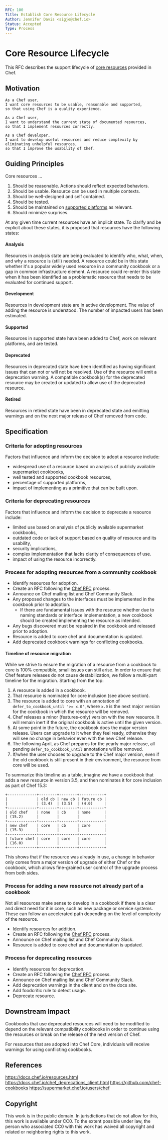 ```yaml
---
RFC: 100
Title: Establish Core Resource Lifecycle
Author: Jennifer Davis <sigje@chef.io>
Status: Accepted
Type: Process
---
```


# Core Resource Lifecycle

This RFC describes the support lifecycle of [core resources](https://docs.chef.io/resources.html) provided in Chef.

## Motivation

    As a Chef user,
    I want core resources to be usable, reasonable and supported,
    so that using Chef is a quality experience.

    As a Chef user,
    I want to understand the current state of documented resources,
    so that I implement resources correctly.

    As a Chef developer,
    I want to develop useful resources and reduce complexity by eliminating unhelpful resources,
    so that I improve the usability of Chef.

## Guiding Principles

Core resources ...

1. Should be reasonable. Actions should reflect expected behaviors.
2. Should be usable. Resource can be used in multiple contexts.
3. Should be well-designed and self contained.
4. Should be tested.
5. Should be maintained on [supported platforms](https://github.com/chef/chef-rfc/blob/master/rfc021-platform-support-policy.md) as relevant.
6. Should minimize surprises.

At any given time current resources have an implicit state. To clarify and be explicit about these states, it is proposed that resources have the following states:

#### Analysis

Resources in analysis state are being evaluated to identify who, what, when, and why a resource is (still) needed. A resource could be in this state whether it's a popular widely used resource in a community cookbook or a gap in common infrastructure element. A resource could re-enter this state when it has been identified as a problematic resource that needs to be evaluated for continued support.

#### Development

Resources in development state are in active development. The value of adding the resource is understood. The number of impacted users has been estimated.

#### Supported

Resources in supported state have been added to Chef, work on relevant platforms, and are tested.

#### Deprecated

Resources in deprecated state have been identified as having significant issues that can not or will not be resolved. Use of the resource will emit a deprecation warning. A compatible cookbook(s) for the deprecated resource may be created or updated to allow use of the deprecated resource.

#### Retired

Resources in retired state have been in deprecated state and emitting warnings and on the next major release of Chef removed from code.

## Specification

### Criteria for adopting resources

Factors that influence and inform the decision to adopt a resource include:

* widespread use of a resource based on analysis of publicly available supermarket cookbooks,
* well tested and supported cookbook resources,
* percentage of supported platforms,
* impact of implementing as a primitive that can be built upon.

### Criteria for deprecating resources

Factors that influence and inform the decision to deprecate a resource include:

* limited use based on analysis of publicly available supermarket cookbooks,
* outdated code or lack of support based on quality of resource and its usability,
* security implications,
* complex implementation that lacks clarity of consequences of use.
* impact of using the resource incorrectly.

### Process for adopting resources from a community cookbook

* Identify resources for adoption.
* Create an RFC following the [Chef RFC](https://github.com/chef/chef-rfc) process.
* Announce on Chef mailing list and Chef Community Slack.
* Any proposed changes to the interfaces must be implemented in the cookbook prior to adoption.
  * If there are fundamental issues with the resource whether due to naming standards or interface implementation, a new cookbook should be created implementing the resource as intended.
* Any bugs discovered must be repaired in the cookbook and released prior to adoption.
* Resource is added to core chef and documentation is updated.
* Add deprecated cookbook warnings for conflicting cookbooks.

#### Timeline of resource migration

While we strive to ensure the migration of a resource from a cookbook to core is
100% compatible, small issues can still arise. In order to ensure that Chef feature
releases do not cause destabilization, we follow a multi-part timeline for the
migration. Starting from the top:

1. A resource is added in a cookbook.
2. That resource is nominated for core inclusion (see above section).
3. The resource is added to core with an annotation of `defer_to_cookbook_until '>= x.0'`,
   where `x.0` is the next major version for the cookbook in which the resource
   will be removed.
4. Chef releases a minor (features-only) version with the new resource. It will
   remain inert if the original cookbook is active until the given version.
5. At some point in the future, the cookbook does the major version release. Users
   can upgrade to it when they feel ready, otherwise they will see no change in
   behavior even with the new Chef release.
6. The following April, as Chef prepares for the yearly major release, all pending
   `defer_to_cookbook_until` annotations will be removed.
7. If/when the user chooses to upgrade to the Chef major version, even if the
   old cookbook is still present in their environment, the resource from core
   will be used.

To summarize this timeline as a table, imagine we have a cookbook that adds a
new resource in version 3.5, and then nominates it for core inclusion as part of
Chef 15.3:

```
+-------------+--------+--------+-----------+
|             | old cb | new cb | future cb |
|             | (3.4)  | (3.5)  | (4.0)     |
+-------------+--------+--------+-----------+
| old chef    | none   | cb     | none      |
| (15.2)      |        |        |           |
+-------------+--------+--------+-----------+
| new chef    | core   | cb     | core      |
| (15.3)      |        |        |           |
+-------------+--------+--------+-----------+
| future chef | core   | core   | core      |
| (16.0)      |        |        |           |
+-------------+--------+--------+-----------+
```

This shows that if the resource was already in use, a change in behavior only
comes from a major version of upgrade of either Chef or the cookbook, which
allows fine-grained user control of the upgrade process from both sides.

### Process for adding a new resource not already part of a cookbook

Not all resources make sense to develop in a cookbook if there is a clear and
direct need for it in core, such as new package or service systems. These can
follow an accelerated path depending on the level of complexity of the resource.

* Identify resources for addition.
* Create an RFC following the [Chef RFC](https://github.com/chef/chef-rfc) process.
* Announce on Chef mailing list and Chef Community Slack.
* Resource is added to core chef and documentation is updated.

### Process for deprecating resources

* Identify resources for deprecation.
* Create an RFC following the [Chef RFC](https://github.com/chef/chef-rfc) process.
* Announce on Chef mailing list and Chef Community Slack.
* Add deprecation warnings in the client and on the docs site.
* Add foodcritic rule to detect usage.
* Deprecate resource.

## Downstream Impact

Cookbooks that use deprecated resources will need to be modified to depend on the relevant compatibility cookbooks in order to continue using the resources or break on the release of the next version of Chef.

For resources that are adopted into Chef Core, individuals will receive warnings for using conflicting cookbooks.

## References

https://docs.chef.io/resources.html
https://docs.chef.io/chef_deprecations_client.html
https://github.com/chef-cookbooks
https://supermarket.chef.io/users/chef


## Copyright

This work is in the public domain. In jurisdictions that do not allow for this,
this work is available under CC0. To the extent possible under law, the person
who associated CC0 with this work has waived all copyright and related or
neighboring rights to this work.
